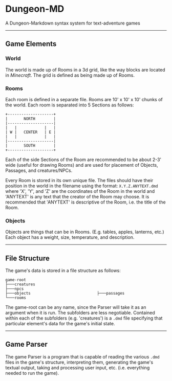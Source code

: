 # Dungeon-MD
A Dungeon-Markdown syntax system for text-adventure games

---
## Game Elements

### World
The world is made up of Rooms in a 3d grid, like the way blocks are located in *Minecraft*.
The grid is defined as being made up of Rooms.

### Rooms
Each room is defined in a separate file.
Rooms are 10' x 10' x 10' chunks of the world.
Each room is separated into 5 Sections as follows:

```
+--------------------+
|       NORTH        |
|--------------------|
|   |            |   |
| W |   CENTER   | E |
|   |            |   |
|--------------------|
|       SOUTH        |
+--------------------+
```

Each of the side Sections of the Room are recommended to be about 2-3' wide (useful for drawing Rooms) and are used for placement of Objects, Passages, and creatures/NPCs.

Every Room is stored in its own unique file. The files should have their position in the world in the filename using the format: `X.Y.Z.ANYTEXT.dmd` where 'X', 'Y', and 'Z' are the coordinates of the Room in the world and 'ANYTEXT' is any text that the creator of the Room may choose. It is recommended that 'ANYTEXT' is descriptive of the Room, i.e. the title of the Room.

### Objects
Objects are things that can be in Rooms. (E.g. tables, apples, lanterns, etc.)
Each object has a weight, size, temperature, and description.


---
## File Structure
The game's data is stored in a file structure as follows:
```batch
game-root
├───creatures
├───npcs
├───objects                             ├───passages                                                                            └───rooms
```

The game-root can be any name, since the Parser will take it as an argument when it is run. The subfolders are less negotiable.
Contained within each of the subfolders (e.g. 'creatures') is a `.dmd` file specifying that particular element's data for the game's initial state.

---
## Game Parser
The game Parser is a program that is capable of reading the various `.dmd` files in the game's structure, interpreting them, generating the game's textual output, taking and processing user input, etc. (i.e. everything needed to run the game).
